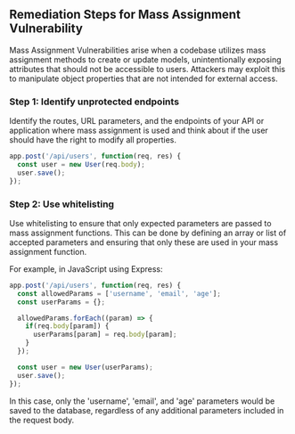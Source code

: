 

## Remediation Steps for Mass Assignment Vulnerability

Mass Assignment Vulnerabilities arise when a codebase utilizes mass assignment methods to create or update models, unintentionally exposing attributes that should not be accessible to users. Attackers may exploit this to manipulate object properties that are not intended for external access.

### Step 1: Identify unprotected endpoints
Identify the routes, URL parameters, and the endpoints of your API or application where mass assignment is used and think about if the user should have the right to modify all properties.

```javascript
app.post('/api/users', function(req, res) {
  const user = new User(req.body);
  user.save();
});
```

### Step 2: Use whitelisting

Use whitelisting to ensure that only expected parameters are passed to mass assignment functions. This can be done by defining an array or list of accepted parameters and ensuring that only these are used in your mass assignment function.

For example, in JavaScript using Express:

```javascript
app.post('/api/users', function(req, res) {
  const allowedParams = ['username', 'email', 'age'];
  const userParams = {};

  allowedParams.forEach((param) => {
    if(req.body[param]) {
      userParams[param] = req.body[param];
    }
  });

  const user = new User(userParams);
  user.save();
});
```

In this case, only the 'username', 'email', and 'age' parameters would be saved to the database, regardless of any additional parameters included in the request body.